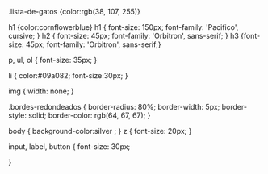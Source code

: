 .lista-de-gatos {color:rgb(38, 107, 255)}

h1 {color:cornflowerblue}
h1 { font-size: 150px;
  font-family: 'Pacifico', cursive; 
}
h2 { font-size: 45px;
  font-family: 'Orbitron', sans-serif;
}
h3 {font-size: 45px; font-family: 'Orbitron', sans-serif;}

p,
ul,
ol {
  font-size: 35px;
}

li {
color:#09a082;
font-size:30px;
}

img {
  width: none;
}

.bordes-redondeados {
  border-radius: 80%;
  border-width: 5px;
  border-style: solid;
  border-color: rgb(64, 67, 67);
}

body {
  background-color:silver ;
}
z {
  font-size: 20px;
}

input,
label,
button {
  font-size: 30px;

}
